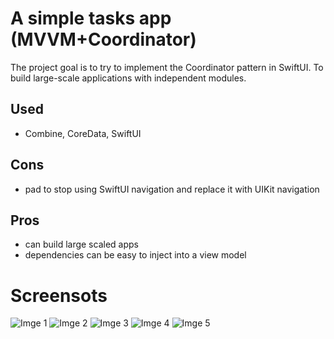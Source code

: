 
# A simple tasks app (MVVM+Coordinator)

The project goal is to try to implement the Coordinator pattern in SwiftUI. To build large-scale applications with independent modules.



## Used

 - Combine, CoreData, SwiftUI 



## Cons

- рad to stop using SwiftUI navigation and replace it with UIKit navigation



## Pros

- can build large scaled apps
- dependencies can be easy to inject into a view model



# Screensots

![Imge 1](./screenshot/1.png)
![Imge 2](./screenshot/2.png)
![Imge 3](./screenshot/3.png)
![Imge 4](./screenshot/4.png)
![Imge 5](./screenshot/5.png)

 
